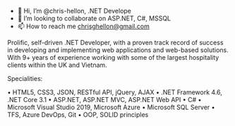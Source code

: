 - 👋 Hi, I’m @chris-hellon, .NET Develope
- 💞️ I’m looking to collaborate on ASP.NET, C#, MSSQL
- 📫 How to reach me chrisghellon@gmail.com

Prolific, self-driven .NET Developer, with a proven track record of success in developing and implementing web applications and web-based solutions. With 9+ years of experience working with some of the largest hospitality clients within the UK and Vietnam.

Specialities:

• HTML5, CSS3, JSON, RESTful API, jQuery, AJAX
• .NET Framework 4.6, .NET Core 3.1
• ASP.NET, ASP.NET MVC, ASP.NET Web API
• C#
• Microsoft Visual Studio 2019, Microsoft Azure
• Microsoft SQL Server
• TFS, Azure DevOps, Git
• OOP, SOLID principles

<!---
chris-hellon/chris-hellon is a ✨ special ✨ repository because its `README.md` (this file) appears on your GitHub profile.
You can click the Preview link to take a look at your changes.
--->
